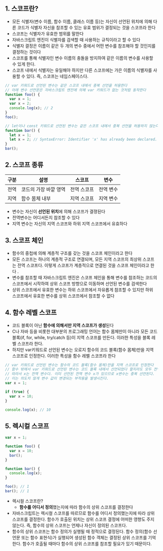 ## 1. 스코프란?

- 모든 식별자(변수 이름, 함수 이름, 클래스 이름 등)는 자신이 선언된 위치에 의해 다른 코드가 식별자 자신을 참조할 수 있는 유효 범위가 결정되는 것을 스코프라 한다
- 스코프는 식별자가 유효한 범위를 말한다
- 자바스크립트 엔진이 식별자를 검색할 때 사용하는 규칙이라고 할 수 있다
- 식별자 결정은 이름이 같은 두 개의 변수 중에서 어떤 변수를 참조해야 할 것인지를 결정하는 것이다
- 스코프를 통해 식별자인 변수 이름의 충돌을 방지하여 같은 이름의 변수를 사용할 수 있게 한다.
- 스코프 내에서 식별자는 유일해야 하지만 다른 스코프에는 가은 이름의 식별자를 사용할 수 있다. 즉, 스코프는 네임스페이스다.

```jsx
// var 키워드로 선언된 변수는 같은 스코프 내에서 중복 선언을 허용한다
// 아래 변수 선언문은 자바스크립트 엔진에 의해 var 키워드가 없는 것처럼 동작한다
function foo() {
  var x = 1;
  var x = 2;
  console.log(x); // 2
}
foo();

// let이나 const 키워드로 선언된 변수는 같은 스코프 내에서 중복 선언을 허용하지 않는다
function bar() {
  let x = 1;
  let x = 2; // SyntaxError: Identifier 'x' has already been declared.
}
bar();
```

## 2. 스코프 종류

| 구분 | 설명                  | 스코프      | 변수      |
| ---- | --------------------- | ----------- | --------- |
| 전역 | 코드의 가장 바깥 영역 | 전역 스코프 | 전역 변수 |
| 지역 | 함수 몸체 내부        | 지역 스코프 | 지역 변수 |

- 변수는 자신이 **선언된 위치**에 의해 스코프가 결졍된다
- 전역변수는 어디서든지 참조할 수 있다
- 지역 변수는 자신의 지역 스코프와 하위 지역 스코프에서 유효하다

## 3. 스코프 체인

- 함수의 중첩에 의해 계층적 구조를 갖는 것을 스코프 체인이라고 한다
- 모든 스코프는 하나의 계층적 구조로 연결되며, 모든 지역 스코프의 최상위 스코프는 전역 스코프다. 이렇게 스코프가 계층적으로 연결된 것을 스코프 체인이라고 한다 .
- 변수를 참조할 때 자바스크립트 엔진은 스코프 체인을 통해 변수를 참조하는 코드의 스코프에서 시작하여 상위 스코프 방향으로 이동하며 선언된 변수를 검색한다
- 상위 스코프에서 유효한 변수는 하위 스코프에서 자유롭게 참조할 수 있지만 하위 스코프에서 유효한 변수를 상위 스코프에서 참조할 수 없다

## 4. 함수 레벨 스코프

- 코드 블록이 아닌 **함수에 의해서만 지역 스코프가 생성**된다
- C나 자바 등을 비롯한 대부분의 프로그래밍 언어는 함수 몸체만이 아니라 모든 코드 블록(if, for, while, try/catch 등)이 지역 스코프를 만든다. 이러한 특성을 블록 레벨 스코프라 한다.
- 하지만 var키워드로 선언된 변수는 오로지 함수의 코드 블록(함수 몸체)만을 지역 스코프로 인정한다. 이러한 특성을 함수 레벨 스코프라 한다

```jsx
// var 키워드로 선언된 변수는 함수의 코드 블록(함수 몸체)만을 지역 스코프로 인정한다
// 함수 밖에서 var 키워드로 선언된 변수는 코드 블록 내에서 선언되었다 할지라도 모두 전역 변수다
// 따라서 x는 전역 변수다. 이미 선언된 전역 변수 x가 있으므로 x변수는 중복 선언된다.
// 이는 의도치 않게 변수 값이 변경되는 부작용을 발생시킨다.
var x = 1;

if (true) {
  var x = 10;
}

console.log(x); // 10
```

## 5. 렉시컬 스코프

```jsx
var x = 1;

function foo() {
  var x = 10;
  bar();
}

function bar() {
  console.log(x);
}

foo(); // 1
bar(); // 1
```

- 렉시컬 스코프란?
  - **함수를 어디서 정의**했는지에 따라 함수의 상위 스코프를 결정한다
- 자바스크립트는 렉시컬 스코프를 따르므로 함수를 어디서 정의했는지에 따라 상위 스코프를 결정한다. 함수가 호출된 위치는 상위 스코프 결정에 어떠한 영향도 주지 않는다. 즉, 함수의 상위 스코프는 언제나 자신이 정의된 스코프다.
- 함수의 상위 스코프는 함수 정의가 실행될 때 정적으로 결정된다. 함수 정의(함수 선언문 또는 함수 표현식)가 실행되어 생성된 함수 객체는 결정된 상위 스코프를 기억한다. 함수가 호출될 때마다 함수의 상위 스코프를 참조할 필요가 있기 때문이다.
